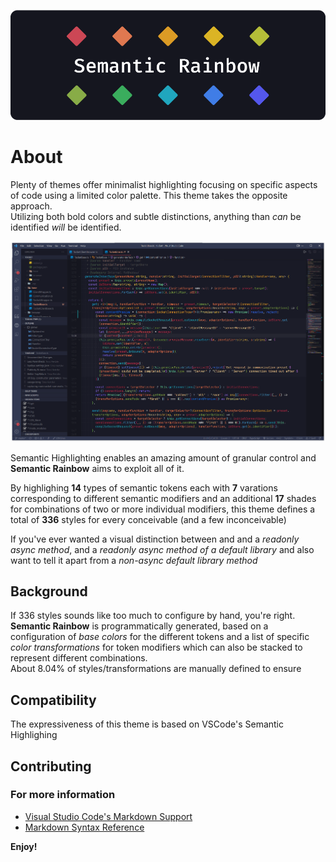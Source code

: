 ![Banner](./assets/SR_Banner.png)

# About
Plenty of themes offer minimalist highlighting focusing on specific aspects of code using a limited color palette. This theme takes the opposite approach.  
Utilizing both bold colors and subtle distinctions, anything than *can* be identified *will* be identified.  

![Banner](./assets/SR_Example.png)

Semantic Highlighting enables an amazing amount of granular control and **Semantic Rainbow** aims to exploit all of it.

By highlighing **14** types of semantic tokens each with **7** varations corresponding to different semantic modifiers and an additional **17** shades for combinations of two or more individual modifiers, this theme defines a total of **336** styles for every conceivable (and a few inconceivable) 

If you've ever wanted a visual distinction between and and a *readonly async method*, and a *readonly async method of a default library* and also want to tell it apart from a *non-async default library method*

## Background

If 336 styles sounds like too much to configure by hand, you're right.  
**Semantic Rainbow** is programmatically generated, based on a configuration of *base colors* for the different tokens and a list of specific *color transformations* for token modifiers which can also be stacked to represent different combinations.  
About 8.04% of styles/transformations are manually defined to ensure 

## Compatibility
The expressiveness of this theme is based on VSCode's Semantic Highlighing




## Contributing




### For more information
* [Visual Studio Code's Markdown Support](http://code.visualstudio.com/docs/languages/markdown)
* [Markdown Syntax Reference](https://help.github.com/articles/markdown-basics/)

**Enjoy!**
